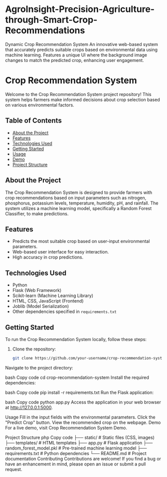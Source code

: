 # AgroInsight-Precision-Agriculture-through-Smart-Crop-Recommendations
Dynamic Crop Recommendation System  An innovative web-based system that accurately predicts suitable crops based on environmental data using machine learning. Features a unique UI where the background image changes to match the predicted crop, enhancing user engagement.
# Crop Recommendation System

Welcome to the Crop Recommendation System project repository! This system helps farmers make informed decisions about crop selection based on various environmental factors.

## Table of Contents

- [About the Project](#about-the-project)
- [Features](#features)
- [Technologies Used](#technologies-used)
- [Getting Started](#getting-started)
- [Usage](#usage)
- [Demo](#demo)
- [Project Structure](#project-structure)
## About the Project

The Crop Recommendation System is designed to provide farmers with crop recommendations based on input parameters such as nitrogen, phosphorus, potassium levels, temperature, humidity, pH, and rainfall. The system utilizes a machine learning model, specifically a Random Forest Classifier, to make predictions.

## Features

- Predicts the most suitable crop based on user-input environmental parameters.
- Web-based user interface for easy interaction.
- High accuracy in crop predictions.

## Technologies Used

- Python
- Flask (Web Framework)
- Scikit-learn (Machine Learning Library)
- HTML, CSS, JavaScript (Frontend)
- Joblib (Model Serialization)
- Other dependencies specified in `requirements.txt`

## Getting Started

To run the Crop Recommendation System locally, follow these steps:

1. Clone the repository:

   ```bash
   git clone https://github.com/your-username/crop-recommendation-system.git
Navigate to the project directory:

bash
Copy code
cd crop-recommendation-system
Install the required dependencies:

bash
Copy code
pip install -r requirements.txt
Run the Flask application:

bash
Copy code
python app.py
Access the application in your web browser at http://127.0.0.1:5000.

Usage
Fill in the input fields with the environmental parameters.
Click the "Predict Crop" button.
View the recommended crop on the webpage.
Demo
For a live demo, visit Crop Recommendation System Demo.

Project Structure
php
Copy code
├── static/              # Static files (CSS, images)
├── templates/           # HTML templates
├── app.py               # Flask application
├── random_forest_model.pkl  # Pre-trained machine learning model
├── requirements.txt     # Python dependencies
└── README.md            # Project documentation
Contributing
Contributions are welcome! If you find a bug or have an enhancement in mind, please open an issue or submit a pull request.
